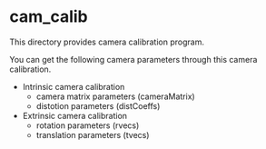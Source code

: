 # cam_calib

This directory provides camera calibration program.

You can get the following camera parameters through this camera calibration.
- Intrinsic camera calibration
    - camera matrix parameters (cameraMatrix)
    - distotion parameters (distCoeffs)
- Extrinsic camera calibration
    - rotation parameters (rvecs)
    - translation parameters (tvecs)
